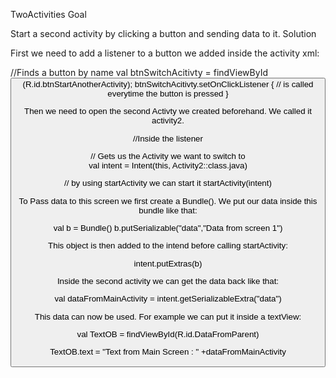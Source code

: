 TwoActivities
Goal

Start a second activity by clicking a button and sending data to it.
Solution

First we need to add a listener to a button we added inside the activity xml:

//Finds a button by name
val btnSwitchAcitivty = findViewById<Button>(R.id.btnStartAnotherActivity);
        btnSwitchAcitivty.setOnClickListener {
        // is called everytime the button is pressed
        }

Then we need to open the second Activty we created beforehand. We called it activity2.

//Inside the listener

// Gets us the Activity we want to switch to            
val intent = Intent(this, Activity2::class.java)

// by using startActivity we can start it
startActivity(intent)      

To Pass data to this screen we first create a Bundle(). We put our data inside this bundle like that:

val b = Bundle()
b.putSerializable("data","Data from screen 1")

This object is then added to the intend before calling startActivity:

intent.putExtras(b)

Inside the second activity we can get the data back like that:

val dataFromMainActivity = intent.getSerializableExtra("data")

This data can now be used. For example we can put it inside a textView:

val TextOB = findViewById<TextView>(R.id.DataFromParent)

TextOB.text = "Text from Main Screen : " +dataFromMainActivity

